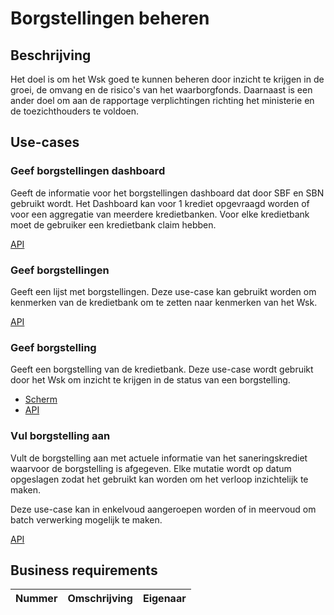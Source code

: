 # Borgstellingen beheren

## Beschrijving

Het doel is om het Wsk goed te kunnen beheren door inzicht te krijgen in de groei, de omvang en de risico's van het waarborgfonds. Daarnaast is een ander doel om aan de rapportage verplichtingen richting het ministerie en de toezichthouders te voldoen.

## Use-cases

### Geef borgstellingen dashboard

Geeft de informatie voor het borgstellingen dashboard dat door SBF en SBN gebruikt wordt. Het Dashboard kan voor 1 krediet opgevraagd worden of voor een aggregatie van meerdere kredietbanken. Voor elke kredietbank moet de gebruiker een kredietbank claim hebben.

<!-- einde -->

[API](geef-borgstellingen-dashboard.openapi.yml)

### Geef borgstellingen

Geeft een lijst met borgstellingen. Deze use-case kan gebruikt worden om kenmerken van de kredietbank om te zetten naar kenmerken van het Wsk.

<!-- einde -->

[API](geef-borgstellingen.openapi.yml)

### Geef borgstelling

Geeft een borgstelling van de kredietbank. Deze use-case wordt gebruikt door het Wsk om inzicht te krijgen in de status van een borgstelling.

<!-- einde -->

* [Scherm](geef-borgstelling.drawio)
* [API](geef-borgstelling.openapi.yml)

### Vul borgstelling aan

Vult de borgstelling aan met actuele informatie van het saneringskrediet waarvoor de borgstelling is afgegeven. Elke mutatie wordt op datum opgeslagen zodat het gebruikt kan worden om het verloop inzichtelijk te maken.

Deze use-case kan in enkelvoud aangeroepen worden of in meervoud om batch verwerking mogelijk te maken.

<!-- einde -->

[API](vul-borgstelling-aan.openapi.yml)

## Business requirements

| Nummer | Omschrijving                         | Eigenaar                  |
| -------| ------------------------------------ | ------------------------- |
